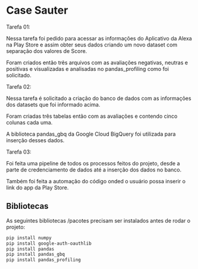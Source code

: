 # Case Sauter

Tarefa 01:

Nessa tarefa foi pedido para acessar as informações do Aplicativo da Alexa na Play Store e assim obter seus dados criando um novo dataset com separação dos valores de Score.

Foram criados então três arquivos com as avaliações negativas, neutras e positivas e visualizadas e analisadas no pandas_profiling como foi solicitado.

Tarefa 02:

Nessa tarefa é solicitado a criação do banco de dados com as informações dos datasets que foi informado acima.

Foram criadas três tabelas então com as avaliações e contendo cinco colunas cada uma.

A biblioteca pandas_gbq da Google Cloud BigQuery foi utilizada para inserção desses dados.

Tarefa 03:

Foi feita uma pipeline de todos os processos feitos do projeto, desde a parte de credenciamento de dados até a inserção dos dados no banco.

Também foi feita a automação do código onded o usuário possa inserir o link do app da Play Store.


## Bibliotecas

As seguintes bibliotecas /pacotes precisam ser instalados antes de rodar o projeto:

```bash
pip install numpy
pip install google-auth-oauthlib
pip install pandas
pip install pandas_gbq
pip install pandas_profiling
```
